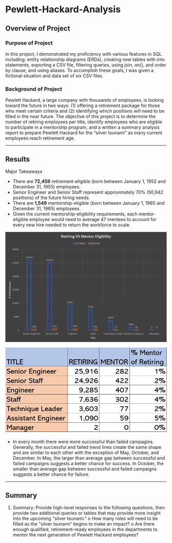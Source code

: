 # Pewlett-Hackard-Analysis
## Overview of Project
### Purpose of Project
In this project, I demonstrated my proficiency with various features in SQL including: entity relationship diagrams (ERDs), creating new tables with into statements, exporting a CSV file, filtering queries, using join, on(), and order by clause, and using aliases. To accomplish these goals, I was given a fictional situation and data set of six CSV files. 
### Background of Project
Pewlett Hackard, a large company with thousands of employees, is looking toward the future in two ways: (1) offering a retirement package for those who meet certain criteria and (2) identifying which positions will need to be filled in the near future. The objective of this project is to determine the number of retiring employees per title, identify employees who are eligible to participate in a mentorship program, and a written a summary analysis report to prepare Pewlett Hackard for the “silver tsunami” as many current employees reach retirement age.

---
## Results
 Major Takeaways 
* There are **72,459** retirement-eligible (born between January 1, 1952 and December 31, 1955) employees. 
* Senior Engineer and Senior Staff represent approximately 70% (50,842 positions) of the future hiring needs. 
* There are **1,549** mentorship-eligible (born between January 1, 1965 and December 31, 1965) employees.
* Given the current mentorship-eligibility requirements, each mentor-eligible employee would need to average 47 mentees to account for every new hire needed to return the workforce to scale.

![ compare_retire_mentor_titles]( compare_retire_mentor_titles.png)

![compare_retire_mentor_table](compare_retire_mentor_table.png)



* In every month there were more successful than failed campagins. Generally, the successful and failed trend lines create the same shape and are similar to each other with the exception of May, October, and December. In May, the larger than average gap between successful and failed campaigns suggests a better chance for success. In October, the smaller than average gap between successful and failed campaigns suggests a better chance for failure. 



---
## Summary 
1.	Summary: Provide high-level responses to the following questions, then provide two additional queries or tables that may provide more insight into the upcoming "silver tsunami."
o	How many roles will need to be filled as the "silver tsunami" begins to make an impact?
o	Are there enough qualified, retirement-ready employees in the departments to mentor the next generation of Pewlett Hackard employees?





